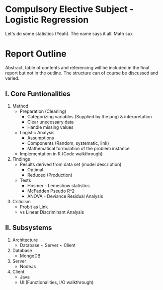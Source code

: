 # Compulsory Elective Subject - Logistic Regression

Let's do some statistics (Yeah). The name says it all. Math sux

# Report Outline
Abstract, table of contents and referencing will be included in the final report but not in the outline. The structure can of course be discussed and varied.
## I. Core Funtionalities
1. Method
    * Preparation (Cleaning)
        + Categorizing variables (Supplied by the png) & interpretation
        + Clear unecessary data
        + Handle missing values
    * Logistic Analysis
        + Assumptions
        + Components (Random, systematic, link)
        + Mathematical formulation of the problem instance
    * Implementation in R (Code walkthrough)
2. Findings
    * Results derived from data set (model description)
        + Optimal
        + Reduced (Production)
    * Tests
        + Hosmer - Lemeshow statistics
        + McFadden Pseudo R^2
        + ANOVA - Deviance Residual Analysis
3. Criticism
    * Probit as Link
    * vs Linear Discriminant Analysis

## II. Subsystems
1. Architecture
    * Database ~ Server ~ Client
2. Database
    * MongoDB
3. Server
    * NodeJs
4. Client
    * Java
    * UI (Functionalities, I/O walkthrough)




